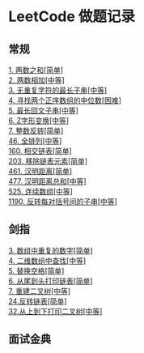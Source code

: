 # LeetCode 做题记录

## 常规 

[1. 两数之和[简单]](./note/1.md)<br/>
[2. 两数相加[中等]](./note/2.md)<br/>
[3. 无重复字符的最长子串[中等]](./note/3.md)<br/>
[4. 寻找两个正序数组的中位数[困难]](./note/4.md)<br/>
[5. 最长回文子串[中等]](./note/5.md)<br/>
[6. Z字形变换[中等]](./note/6.md)<br/>
[7. 整数反转[简单]](./note/7.md)<br/>
[46. 全排列[中等]](./note/46.md)<br/>
[160. 相交链表[简单]](./note/160.md)<br/>
[203. 移除链表元素[简单]](./note/203.md)<br/>
[461. 汉明距离[简单]](./note/461.md)<br/>
[477. 汉明距离总和[中等]](./note/477.md)<br/>
[525. 连续数组[中等]](./note/525.md)<br/>
[1190. 反转每对括号间的子串[中等]](./note/1190.md)<br/>

## 剑指

[3. 数组中重复的数字[简单]](./note/sf_3.md)<br/>
[4. 二维数组中查找[中等]](./note/sf_4.md)<br/>
[5. 替换空格[简单]](./note/sf_5.md)<br/>
[6. 从尾到头打印链表[简单]](./note/sf_6.md)<br/>
[7. 重建二叉树[中等]](./note/sf_7.md)<br/>
[24.反转链表[简单]](./note/sf_24.md)<br/>
[32.从上到下打印二叉树[中等]](./note/sf_32.md)<br/>

## 面试金典